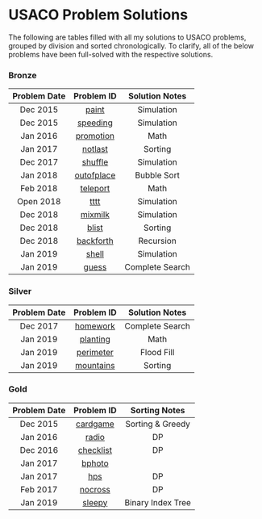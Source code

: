 # USACO Problem Solutions

The following are tables filled with all my solutions to USACO problems, grouped by division and sorted chronologically. To clarify, all of the below problems have been full-solved with the respective solutions.  

### Bronze
Problem Date   | Problem ID                         | Solution Notes
:------------: | :-----------:                      | :---------------:
Dec 2015       | [paint](/src/paint.java)           | Simulation
Dec 2015       | [speeding](/src/speeding.java)     | Simulation
Jan 2016       | [promotion](/src/promotion.java)   | Math
Jan 2017       | [notlast](/src/notlast.java)       | Sorting
Dec 2017       | [shuffle](/src/shuffle.java)       | Simulation
Jan 2018       | [outofplace](/src/outofplace.java) | Bubble Sort
Feb 2018       | [teleport](/src/teleport.java)     | Math
Open 2018      | [tttt](/src/tttt.java)             | Simulation
Dec 2018       | [mixmilk](/src/mixmilk.java)       | Simulation
Dec 2018       | [blist](/src/blist.java)           | Sorting
Dec 2018       | [backforth](/src/backforth.java)   | Recursion
Jan 2019       | [shell](/src/backforth.java)       | Simulation
Jan 2019       | [guess](/src/guess.java)           | Complete Search

### Silver
Problem Date   | Problem ID                         | Solution Notes
:------------: | :-----------:                      | :-------------------:
Dec 2017       | [homework](/src/homework.java)     | Complete Search
Jan 2019       | [planting](/src/planting.java)     | Math
Jan 2019       | [perimeter](/src/perimeter.java)   | Flood Fill
Jan 2019       | [mountains](/src/mountains.java)   | Sorting 

### Gold
Problem Date   | Problem ID                         | Sorting Notes
:------------: | :-----------:                      | :-------------------:
Dec 2015       | [cardgame](/src/cardgame.java)     | Sorting & Greedy
Jan 2016       | [radio](/src/radio.java)           | DP
Dec 2016       | [checklist](/src/checklist.java)   | DP
Jan 2017       | [bphoto](/src/checklist.java)
Jan 2017       | [hps](/src/hps.java)               | DP
Feb 2017       | [nocross](/src/nocross.java)       | DP
Jan 2019       | [sleepy](/src/sleepy.java)         | Binary Index Tree
